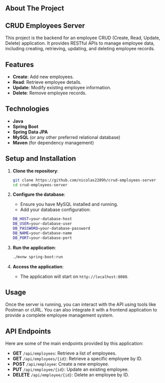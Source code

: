 <!-- ABOUT THE PROJECT -->
## About The Project
## CRUD Employees Server
This project is the backend for an employee CRUD (Create, Read, Update, Delete) application. It provides RESTful APIs to manage employee data, including creating, retrieving, updating, and deleting employee records.

## Features

- **Create**: Add new employees.
- **Read**: Retrieve employee details.
- **Update**: Modify existing employee information.
- **Delete**: Remove employee records.

## Technologies

- **Java**
- **Spring Boot**
- **Spring Data JPA**
- **MySQL** (or any other preferred relational database)
- **Maven** (for dependency management)

## Setup and Installation

1. **Clone the repository**:
    ```bash
    git clone https://github.com/nicolas2289h/crud-employees-server
    cd crud-employees-server
    ```

2. **Configure the database**:
    - Ensure you have MySQL installed and running.
    - Add your database configuration:
     ```sh
     DB_HOST=your-database-host
     DB_USER=your-database-user
     DB_PASSWORD=your-database-password
     DB_NAME=your-database-name
     DB_PORT=your-database-port
     ```

3. **Run the application**:
    ```bash
    ./mvnw spring-boot:run
    ```

4. **Access the application**:
    - The application will start on `http://localhost:8080`.

## Usage

Once the server is running, you can interact with the API using tools like Postman or cURL. You can also integrate it with a frontend application to provide a complete employee management system.

## API Endpoints

Here are some of the main endpoints provided by this application:

- **GET** `/api/employees`: Retrieve a list of employees.
- **GET** `/api/employees/{id}`: Retrieve a specific employee by ID.
- **POST** `/api/employee`: Create a new employee.
- **PUT** `/api/employee/{id}`: Update an existing employee.
- **DELETE** `/api/employee/{id}`: Delete an employee by ID.
